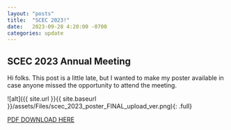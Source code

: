 ```yaml
---
layout: "posts"
title:  "SCEC 2023!"
date:   2023-09-28 4:20:00 -0700
categories: update
---
```

## SCEC 2023 Annual Meeting
Hi folks. This post is a little late, but I wanted to make my poster available in case anyone missed the opportunity to attend the meeting.


![alt]({{ site.url }}{{ site.baseurl }}/assets/Files/scec_2023_poster_FINAL_upload_ver.png){: .full}  

[PDF DOWNLOAD HERE](../../../assets/Files/scec_2023_poster_FINAL_upload_ver.pdf)
